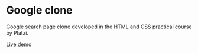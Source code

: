 # Google clone
Google search page clone developed in the HTML and CSS practical course by Platzi.

[Live demo](https://d-alanis98.github.io/google-clone)


